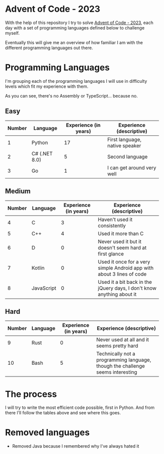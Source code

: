 # Advent of Code - 2023

With the help of this repository I try to solve [Advent of Code - 2023](https://adventofcode.com/2023), each day with a set of programming languages defined below to challenge myself.

Eventually this will give me an overview of how familiar I am with the different programming languages out there.

# Programming Languages

I'm grouping each of the programming languages I will use in difficulty levels which fit my experience with them.

As you can see, there's no Assembly or TypeScript... because no.

## Easy
| Number | Language | Experience (in years) | Experience (descriptive) |
| --- | --- | --- | --- |
| 1 | Python | 17 | First language, native speaker |
| 2 | C\# (.NET 8.0) | 5 | Second language |
| 3 | Go | 1 | I can get around very well |

## Medium
| Number | Language | Experience (in years) | Experience (descriptive) |
| --- | --- | --- | --- |
| 4 | C | 3 | Haven't used it consistently |
| 5 | C++ | 4 | Used it more than C |
| 6 | D | 0 | Never used it but it doesn't seem hard at first glance |
| 7 | Kotlin | 0 | Used it once for a very simple Android app with about 3 lines of code |
| 8 | JavaScript | 0 | Used it a bit back in the jQuery days, I don't know anything about it |

## Hard
| Number | Language | Experience (in years) | Experience (descriptive) |
| --- | --- | --- | --- |
| 9 | Rust | 0 | Never used at all and it seems pretty hard |
| 10 | Bash | 5 | Technically not a programming language, though the challenge seems interesting |

# The process

I will try to write the most efficient code possible, first in Python. And from there I'll follow the tables above and see where this goes.

# Removed languages

- Removed Java because I remembered why I've always hated it

